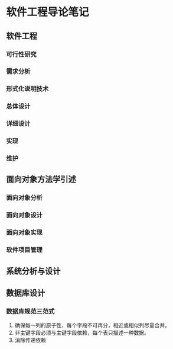 # 软件工程导论笔记

## 软件工程



### 可行性研究



### 需求分析



### 形式化说明技术



### 总体设计



### 详细设计



### 实现



### 维护



## 面向对象方法学引述



### 面向对象分析



### 面向对象设计



### 面向对象实现



### 软件项目管理



## 系统分析与设计



## 数据库设计

### 数据库规范三范式

1. 确保每一列的原子性，每个字段不可再分，相近或相似列尽量合并。
2. 非主键字段必须与主键字段依赖，每个表只描述一种数据。
3. 消除传递依赖

